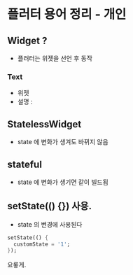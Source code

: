 # 플러터 용어 정리 - 개인

## Widget ?
- 플러터는 위젯을 선언 후 동작

### Text
- 위젯   
- 설명 : 

## StatelessWidget
- state 에 변화가 생겨도 바뀌지 않음
## stateful
- state 에 변화가 생기면 같이 빌드됨 
## setState(() {}) 사용.
- state 의 변경에 사용된다
```dart
setState(() {
  customState = '1';
});
```
요롷게.
##

##

##

##

##
